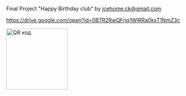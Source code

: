Final Project "Happy Birthday club" by icehome.ck@gmail.com

https://drive.google.com/open?id=0B7R2RwQFrjq1WjRRa0kxT1NmZ3c

<a href="http://qrcoder.ru" target="_blank"><img src="http://qrcoder.ru/code/?https%3A%2F%2Fdrive.google.com%2Fopen%3Fid%3D0B7R2RwQFrjq1WjRRa0kxT1NmZ3c&4&0" width="164" height="164" border="0" title="QR код"></a>
